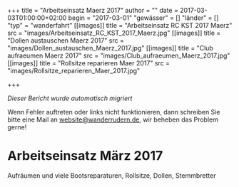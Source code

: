 +++
title = "Arbeitseinsatz Maerz 2017"
author = ""
date = 2017-03-03T01:00:00+02:00
begin = "2017-03-01"
"gewässer" = []
"länder" = []
"typ" = "wanderfahrt"
[[images]]
title = "Arbeitseinsatz RC KST 2017 Maerz"
src = "images/Arbeitseinsatz_RC_KST_2017_Maerz.jpg"
[[images]]
title = "Dollen austauschen Maerz 2017"
src = "images/Dollen_austauschen_Maerz_2017.jpg"
[[images]]
title = "Club aufraeumen Maerz 2017"
src = "images/Club_aufraeumen_Maerz_2017.jpg"
[[images]]
title = "Rollsitze reparieren Maer 2017"
src = "images/Rollsitze_reparieren_Maer_2017.jpg"

+++


*Dieser Bericht wurde automatisch migriert*

Wenn Fehler auftreten oder links nicht funktionieren, dann schreiben Sie bitte eine Mail an website@wanderrudern.de, wir beheben das Problem gerne!



# Arbeitseinsatz März 2017


Aufräumen und viele Bootsreparaturen, Rollsitze, Dollen, Stemmbretter